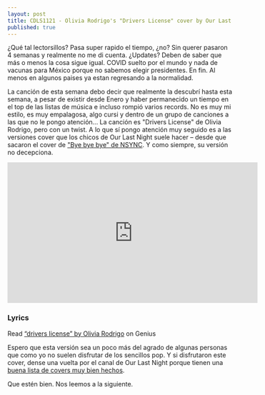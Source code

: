 ```yaml
---
layout: post
title: CDLS1121 - Olivia Rodrigo's "Drivers License" cover by Our Last Night
published: true
---
```


¿Qué tal lectorsillos? Pasa super rapido el tiempo, ¿no? Sin querer pasaron 4 semanas y realmente no me di cuenta. ¿Updates? Deben de saber que más o menos la cosa sigue igual. COVID suelto por el mundo y nada de vacunas para México porque no sabemos elegir presidentes. En fin. Al menos en algunos paises ya estan regresando a la normalidad.

La canción de esta semana debo decir que realmente la descubrí hasta esta semana, a pesar de existir desde Enero y haber permanecido un tiempo en el top de las listas de música e incluso rompió varios records. No es muy mi estilo, es muy empalagosa, algo cursi y dentro de un grupo de canciones a las que no le pongo atención... La canción es "Drivers License" de Olivia Rodrigo, pero con un twist. A lo que sí pongo atención muy seguido es a las versiones cover que los chicos de Our Last Night suele hacer &ndash; desde que sacaron el cover de ["Bye bye bye" de NSYNC](https://www.youtube.com/watch?v=aflSg5NyWfo). Y como siempre, su versión no decepciona.

<div class="videoWrapper">
    <iframe width="560" height="315" src="https://www.youtube.com/embed/ZYO27D9ewTI" frameborder="0" allow="accelerometer; autoplay; clipboard-write; encrypted-media; gyroscope; picture-in-picture" allowfullscreen></iframe>
</div>

### Lyrics
<div id='rg_embed_link_5795230' class='rg_embed_link' data-song-id='5795230'>Read <a href='https://genius.com/Olivia-rodrigo-drivers-license-lyrics'>“​drivers license” by Olivia Rodrigo</a> on Genius</div> <script crossorigin src='//genius.com/songs/5795230/embed.js'></script>

Espero que esta versión sea un poco más del agrado de algunas personas que como yo no suelen disfrutar de los sencillos pop. Y si disfrutaron este cover, dense una vuelta por el canal de Our Last Night porque tienen una [buena lista de covers muy bien hechos](https://www.youtube.com/watch?v=Pt6ktkXYjf0&list=PLQtqTMmRSduumJvC6p2JlTK0oXW0XGufZ).

Que estén bien. Nos leemos a la siguiente.
